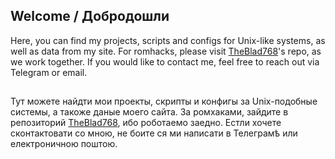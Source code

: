 ## Welcome / Добродошли
Here, you can find my projects, scripts and configs for Unix-like systems, as well as data from my site. For romhacks, please visit [TheBlad768](https://github.com/TheBlad768)'s repo, as we work together. If you would like to contact me, feel free to reach out via Telegram or email.
##
Тут можете найдти мои проекты, скрипты и конфигы за Unix-подобные системы, а такоже даные моего сайта. За ромхаками, зайдите в репозиторий [TheBlad768](https://github.com/TheBlad768), ибо роботаемо заедно. Естли хочете сконтактовати со мною, не боите ся ми написати в Телеграмѣ или електроничною поштою.
